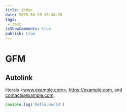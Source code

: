 ```yaml
---
title: index
date: 2025-03-28 19:34:38
tags:
 - test
isShowComments: true
publish: true
---
```


# GFM

## Autolink

literals <www.example.com>, <https://example.com>, and <contact@example.com>.

```js
console.log('hello.world')
```
